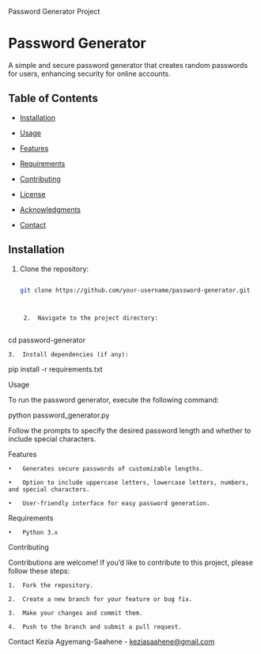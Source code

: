 Password Generator Project



# Password Generator



A simple and secure password generator that creates random passwords for users, enhancing security for online accounts.



## Table of Contents

- [Installation](#installation)

- [Usage](#usage)

- [Features](#features)

- [Requirements](#requirements)

- [Contributing](#contributing)

- [License](#license)

- [Acknowledgments](#acknowledgments)

- [Contact](#contact)



## Installation

1. Clone the repository:

   ```bash

   git clone https://github.com/your-username/password-generator.git



	2.	Navigate to the project directory:



cd password-generator





	3.	Install dependencies (if any):



pip install -r requirements.txt







Usage



To run the password generator, execute the following command:



python password_generator.py



Follow the prompts to specify the desired password length and whether to include special characters.



Features



	•	Generates secure passwords of customizable lengths.

	•	Option to include uppercase letters, lowercase letters, numbers, and special characters.

	•	User-friendly interface for easy password generation.



Requirements



	•	Python 3.x



Contributing



Contributions are welcome! If you’d like to contribute to this project, please follow these steps:



	1.	Fork the repository.

	2.	Create a new branch for your feature or bug fix.

	3.	Make your changes and commit them.

	4.	Push to the branch and submit a pull request.

 Contact
 Kezia Agyemang-Saahene - keziasaahene@gmail.com

